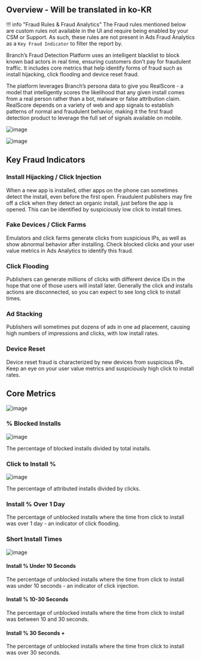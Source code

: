 ## Overview  - Will be translated in ko-KR

!!! info "Fraud Rules & Fraud Analytics"
	The Fraud rules mentioned below are custom rules not available in the UI and require being enabled by your CSM or Support. As such, these rules are not present in Ads Fraud Analytics as a `Key Fraud Indicator` to filter the report by. 

Branch’s Fraud Detection Platform uses an intelligent blacklist to block known bad actors in real time, ensuring customers don’t pay for fraudulent traffic. It includes core metrics that help identify forms of fraud such as install hijacking, click flooding and device reset fraud.

The platform leverages Branch’s persona data to give you RealScore - a model that intelligently scores the likelihood that any given install comes from a real person rather than a bot, malware or false attribution claim. RealScore depends on a variety of web and app signals to establish patterns of normal and fraudulent behavior, making it the first fraud detection product to leverage the full set of signals available on mobile.

![image](/_assets/img/pages/analytics/fraud-dashboard.png)

![image](/_assets/img/pages/analytics/cti-report.png)

## Key Fraud Indicators

### Install Hijacking / Click Injection

When a new app is installed, other apps on the phone can sometimes detect the install, even before the first open. Fraudulent publishers may fire off a click when they detect an organic install, just before the app is opened. This can be identified by suspiciously low click to install times.

### Fake Devices / Click Farms

Emulators and click farms generate clicks from suspicious IPs, as well as show abnormal behavior after installing. Check blocked clicks and your user value metrics in Ads Analytics to identify this fraud.

### Click Flooding

Publishers can generate millions of clicks with different device IDs in the hope that one of those users will install later. Generally the click and installs actions are disconnected, so you can expect to see long click to install times.

### Ad Stacking

Publishers will sometimes put dozens of ads in one ad placement, causing high numbers of impressions and clicks, with low install rates.

### Device Reset

Device reset fraud is characterized by new devices from suspicious IPs. Keep an eye on your user value metrics and suspiciously high click to install rates.

## Core Metrics

![image](/_assets/img/pages/analytics/core-metrics.png)

### % Blocked Installs

![image](/_assets/img/pages/analytics/blocked-installs.png)

The percentage of blocked installs divided by total installs.

### Click to Install %

![image](/_assets/img/pages/analytics/cti.png)

The percentage of attributed installs divided by clicks.

### Install % Over 1 Day

The percentage of unblocked installs where the time from click to install was over 1 day - an indicator of click flooding.

### Short Install Times

![image](/_assets/img/pages/analytics/short-install-times.png)

#### Install % Under 10 Seconds

The percentage of unblocked installs where the time from click to install was under 10 seconds - an indicator of click injection.

#### Install % 10-30 Seconds

The percentage of unblocked installs where the time from click to install was between 10 and 30 seconds.

#### Install % 30 Seconds +

The percentage of unblocked installs where the time from click to install was over 30 seconds.
